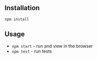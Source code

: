 ## Installation

`npm install`

## Usage

* `npm start` - run and view in the browser
* `npm test` - run tests
